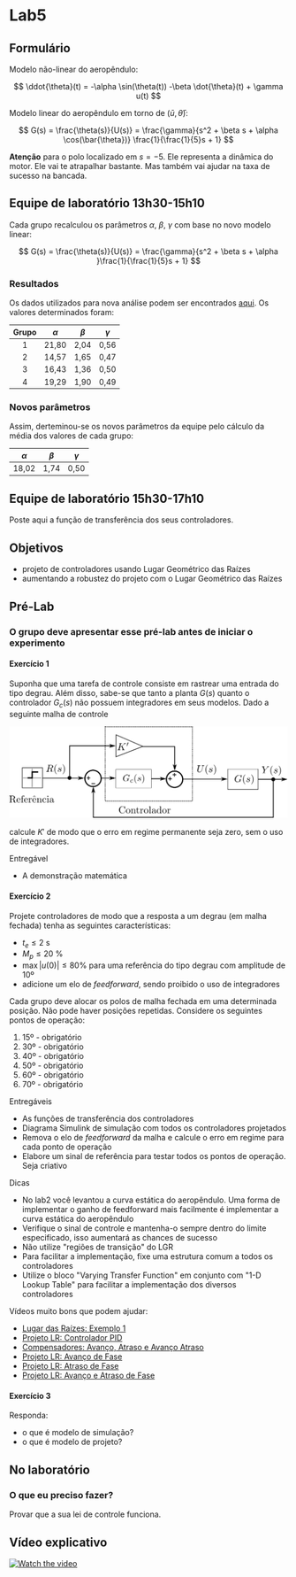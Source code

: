# Lab5

## Formulário

Modelo não-linear do aeropêndulo:

$$ \ddot{\theta}(t) = -\alpha \sin(\theta(t)) -\beta \dot{\theta}(t) + \gamma u(t) $$

Modelo linear do aeropêndulo em torno de ($\bar{u}, \bar{\theta}$):

$$ G(s) = \frac{\theta(s)}{U(s)} = \frac{\gamma}{s^2 + \beta s + \alpha \cos(\bar{\theta})} \frac{1}{\frac{1}{5}s + 1} $$

**Atenção** para o polo localizado em $s = -5$. Ele representa a dinâmica do motor. Ele vai te atrapalhar bastante. Mas também vai ajudar na taxa de sucesso na bancada.

## Equipe de laboratório 13h30-15h10


Cada grupo recalculou os parâmetros $\alpha$, $\beta$, $\gamma$ com base no novo modelo linear:

$$ G(s) = \frac{\theta(s)}{U(s)} = \frac{\gamma}{s^2 + \beta s + \alpha }\frac{1}{\frac{1}{5}s + 1} $$

### Resultados

Os dados utilizados para nova análise podem ser encontrados [aqui](../resultados/time-1/lab-3/README.md). Os valores determinados foram:

|Grupo| $\alpha$ | $\beta$ | $\gamma$ |
|:-------:|:-------:|:-------:|:-------:|
|1| 21,80 | 2,04 | 0,56 |
|2| 14,57 | 1,65 | 0,47 |
|3| 16,43 | 1,36 | 0,50 |
|4| 19,29 | 1,90 | 0,49 |

### Novos parâmetros

Assim, derteminou-se os novos parâmetros da equipe pelo cálculo da média dos valores de cada grupo:

| $\alpha$ | $\beta$ | $\gamma$ |
|:-------:|:-------:|:-------:|
| 18,02 | 1,74 | 0,50 

## Equipe de laboratório 15h30-17h10

Poste aqui a função de transferência dos seus controladores.

## Objetivos

- projeto de controladores usando Lugar Geométrico das Raízes
- aumentando a robustez do projeto com o Lugar Geométrico das Raízes

## Pré-Lab

### O grupo deve apresentar esse pré-lab antes de iniciar o experimento

#### Exercício 1

Suponha que uma tarefa de controle consiste em rastrear uma entrada do tipo degrau. Além disso, sabe-se que tanto a planta $G(s)$ quanto o controlador $G_c(s)$ não possuem integradores em seus modelos. Dado a seguinte malha de controle

 ![figura](img/malha_ff.png)

calcule $K'$ de modo que o erro em regime permanente seja zero, sem o uso de integradores.

Entregável

- A demonstração matemática

#### Exercício 2

Projete controladores de modo que a resposta a um degrau (em malha fechada) tenha as seguintes características:

 - $t_e \leq 2$ s
 - $M_p \leq 20$ %
 - $\max |u(0)| \leq 80$% para uma referência do tipo degrau com amplitude de 10º
 - adicione um elo de *feedforward*, sendo proibido o uso de integradores

Cada grupo deve alocar os polos de malha fechada em uma determinada posição. Não pode haver posições repetidas. Considere os seguintes pontos de operação:

1. 15º - obrigatório
2. 30º - obrigatório
3. 40º - obrigatório
4. 50º - obrigatório
5. 60º - obrigatório
6. 70º - obrigatório

Entregáveis

- As funções de transferência dos controladores
- Diagrama Simulink de simulação com todos os controladores projetados
- Remova o elo de *feedforward* da malha e calcule o erro em regime para cada ponto de operação
- Elabore um sinal de referência para testar todos os pontos de operação. Seja criativo

Dicas

- No lab2 você levantou a curva estática do aeropêndulo. Uma forma de implementar o ganho de feedforward mais facilmente é implementar a curva estática do aeropêndulo
- Verifique o sinal de controle e mantenha-o sempre dentro do limite especificado, isso aumentará as chances de sucesso
- Não utilize "regiões de transição" do LGR
- Para facilitar a implementação, fixe uma estrutura comum a todos os controladores
- Utilize o bloco "Varying Transfer Function" em conjunto com "1-D Lookup Table" para facilitar a implementação dos diversos controladores

Vídeos muito bons que podem ajudar:

- [Lugar das Raízes: Exemplo 1](https://www.youtube.com/watch?v=tHiksRZfXME)
- [Projeto LR: Controlador PID](https://www.youtube.com/watch?v=OGLD_nBk0ro)
- [Compensadores: Avanço, Atraso e Avanço Atraso](https://www.youtube.com/watch?v=M9klBSezRQA)
- [Projeto LR: Avanço de Fase](https://www.youtube.com/watch?v=ebjz9HCZxm4)
- [Projeto LR: Atraso de Fase](https://www.youtube.com/watch?v=jf6HXMq2tjU)
- [Projeto LR: Avanço e Atraso de Fase](https://www.youtube.com/watch?v=bulX3TrBauI)

#### Exercício 3

Responda:

- o que é modelo de simulação?
- o que é modelo de projeto?

## No laboratório

### O que eu preciso fazer?

Provar que a sua lei de controle funciona.

## Vídeo explicativo

[![Watch the video](https://img.freepik.com/vetores-premium/pagina-de-perfil-do-player-de-video-do-youtube-canal-do-blogger-modelo-de-interface-do-usuario-ux-do-site_73903-324.jpg)](https://youtu.be/_jMsk9oLhcI)

